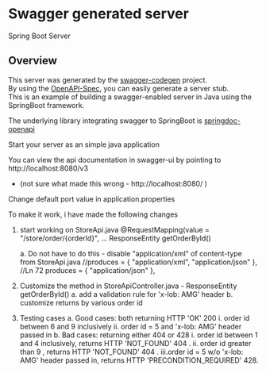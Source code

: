 # Swagger generated server

Spring Boot Server 


## Overview  
This server was generated by the [swagger-codegen](https://github.com/swagger-api/swagger-codegen) project.  
By using the [OpenAPI-Spec](https://github.com/swagger-api/swagger-core), you can easily generate a server stub.  
This is an example of building a swagger-enabled server in Java using the SpringBoot framework.

The underlying library integrating swagger to SpringBoot is [springdoc-openapi](https://github.com/springdoc/springdoc-openapi)

Start your server as an simple java application  

You can view the api documentation in swagger-ui by pointing to  
http://localhost:8080/v3
-   (not sure what made this wrong - http://localhost:8080/  )


Change default port value in application.properties

To make it work, i have made the following changes
1.  start working on StoreApi.java
    @RequestMapping(value = "/store/order/{orderId}",
    ...
    ResponseEntity<Order> getOrderById()

    a.  Do not have to do this - disable "application/xml" of content-type from StoreApi.java
     //produces = { "application/xml", "application/json" }, //Ln 72
        produces = { "application/json" }, 

2.  Customize the method in StoreApiController.java  - ResponseEntity<Order> getOrderById()
    a.  add a validation rule for 'x-lob: AMG' header
    b.  customize returns by various order id

3.  Testing cases
    a.  Good cases: both returning HTTP 'OK' 200
        i.  order id between 6 and 9 inclusively
        ii. order id = 5 and 'x-lob: AMG' header passed in 
    b.  Bad cases:  returning either 404 or 428
        i.  order id between 1 and 4 inclusively, returns HTTP 'NOT_FOUND' 404 .
        ii. order id greater than 9 , returns HTTP 'NOT_FOUND' 404 .
        iii.order id = 5 w/o 'x-lob: AMG' header passed in, returns HTTP 'PRECONDITION_REQUIRED' 428. 

